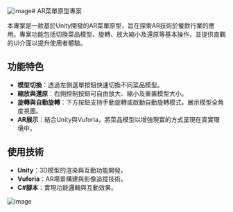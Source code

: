 ![image](https://github.com/user-attachments/assets/e4410d14-1584-45c6-8f4d-607e15cebe02)# AR菜單原型專案

本專案是一款基於Unity開發的AR菜單原型，旨在探索AR技術於餐飲行業的應用。專案功能包括切換菜品模型、旋轉、放大縮小及還原等基本操作，並提供直觀的UI介面以提升使用者體驗。

## 功能特色
- **模型切換**：透過左側選單按鈕快速切換不同菜品模型。
- **縮放與還原**：右側控制按鈕可自由放大、縮小及重置模型大小。
- **旋轉與自動旋轉**：下方按鈕支持手動旋轉或啟動自動旋轉模式，展示模型全角度視圖。
- **AR展示**：結合Unity與Vuforia，將菜品模型以增強現實的方式呈現在真實環境中。

## 使用技術
- **Unity**：3D模型的渲染與互動功能開發。
- **Vuforia**：AR場景構建與影像追蹤技術。
- **C#腳本**：實現功能邏輯與互動效果。

![image](https://github.com/user-attachments/assets/a959bc7b-58b8-45a6-9c85-74fcd47c5a66)
